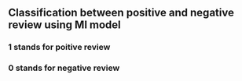## Classification between positive and negative review using Ml model
### 1 stands for poitive review 
### 0 stands for negative review
